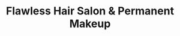 ---
title: "Flawless Hair Salon & Permanent Makeup"
url: /sulphur/flawless-hair-salon-and-permanent-makeup/
shop: hairdresser
---